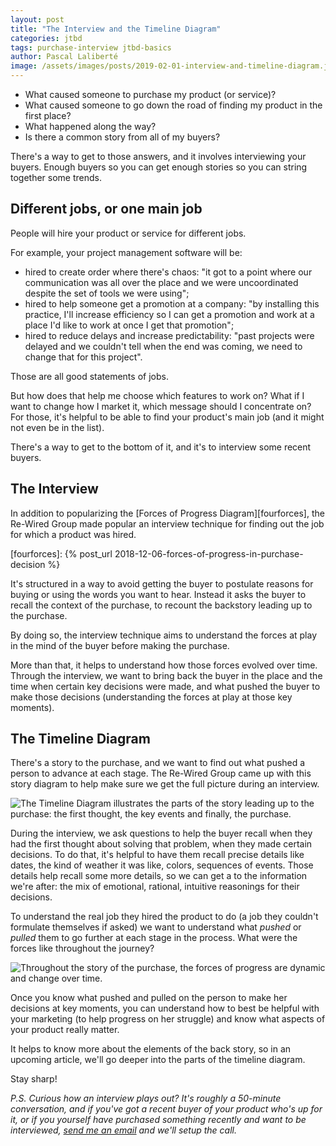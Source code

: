 ```yaml
---
layout: post
title: "The Interview and the Timeline Diagram"
categories: jtbd
tags: purchase-interview jtbd-basics
author: Pascal Laliberté
image: /assets/images/posts/2019-02-01-interview-and-timeline-diagram.jpg
---
```


* What caused someone to purchase my product (or service)?
* What caused someone to go down the road of finding my product in the first place?
* What happened along the way?
* Is there a common story from all of my buyers?

There's a way to get to those answers, and it involves interviewing your buyers. Enough buyers so you can get enough stories so you can string together some trends.

## Different jobs, or one main job

People will hire your product or service for different jobs.

For example, your project management software will be:

* hired to create order where there's chaos: "it got to a point where our communication was all over the place and we were uncoordinated despite the set of tools we were using";
* hired to help someone get a promotion at a company: "by installing this practice, I'll increase efficiency so I can get a promotion and work at a place I'd like to work at once I get that promotion";
* hired to reduce delays and increase predictability: "past projects were delayed and we couldn't tell when the end was coming, we need to change that for this project".
 
Those are all good statements of jobs.

But how does that help me choose which features to work on? What if I want to change how I market it, which message should I concentrate on? For those, it's helpful to be able to find your product's main job (and it might not even be in the list). 

There's a way to get to the bottom of it, and it's to interview some recent buyers.

## The Interview

In addition to popularizing the [Forces of Progress Diagram][fourforces], the Re-Wired Group made popular an interview technique for finding out the job for which a product was hired.

[fourforces]: {% post_url 2018-12-06-forces-of-progress-in-purchase-decision %}

It's structured in a way to avoid getting the buyer to postulate reasons for buying or using the words you want to hear. Instead it asks the buyer to recall the context of the purchase, to recount the backstory leading up to the purchase. 

By doing so, the interview technique aims to understand the forces at play in the mind of the buyer before making the purchase.

More than that, it helps to understand how those forces evolved over time. Through the interview, we want to bring back the buyer in the place and the time when certain key decisions were made, and what pushed the buyer to make those decisions (understanding the forces at play at those key moments).

## The Timeline Diagram

There's a story to the purchase, and we want to find out what pushed a person to advance at each stage. The Re-Wired Group came up with this story diagram to help make sure we get the full picture during an interview.

![The Timeline Diagram illustrates the parts of the story leading up to the purchase: the first thought, the key events and finally, the purchase.](/assets/images/posts/2019-02-01-interview-and-timeline-diagram-01.svg)

During the interview, we ask questions to help the buyer recall when they had the first thought about solving that problem, when they made certain decisions. To do that, it's helpful to have them recall precise details like dates, the kind of weather it was like, colors, sequences of events. Those details help recall some more details, so we can get a to the information we're after: the mix of emotional, rational, intuitive reasonings for their decisions.

To understand the real job they hired the product to do (a job they couldn't formulate themselves if asked) we want to understand what _pushed_ or _pulled_ them to go further at each stage in the process. What were the forces like throughout the journey?

![Throughout the story of the purchase, the forces of progress are dynamic and change over time.](/assets/images/posts/2019-02-01-interview-and-timeline-diagram-02.svg)

Once you know what pushed and pulled on the person to make her decisions at key moments, you can understand how to best be helpful with your marketing (to help progress on her struggle) and know what aspects of your product really matter.

It helps to know more about the elements of the back story, so in an upcoming article, we'll go deeper into the parts of the timeline diagram.

Stay sharp!

_P.S. Curious how an interview plays out? It's roughly a 50-minute conversation, and if you've got a recent buyer of your product who's up for it, or if you yourself have purchased something recently and want to be interviewed, [send me an email](mailto:pascal@pascallaliberte.me) and we'll setup the call._
